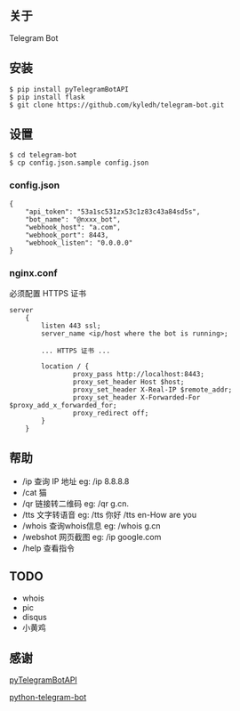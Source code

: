 ## 关于

Telegram Bot

## 安装

```
$ pip install pyTelegramBotAPI
$ pip install flask
$ git clone https://github.com/kyledh/telegram-bot.git
```

## 设置

```
$ cd telegram-bot
$ cp config.json.sample config.json
```

### config.json

```
{
    "api_token": "53a1sc531zx53c1z83c43a84sd5s",
    "bot_name": "@nxxx_bot",
    "webhook_host": "a.com",
    "webhook_port": 8443,
    "webhook_listen": "0.0.0.0"
}
```

### nginx.conf

必须配置 HTTPS 证书
```
server
    {
        listen 443 ssl;
        server_name <ip/host where the bot is running>;

        ... HTTPS 证书 ...

        location / {
                proxy_pass http://localhost:8443;
                proxy_set_header Host $host;
                proxy_set_header X-Real-IP $remote_addr;
                proxy_set_header X-Forwarded-For $proxy_add_x_forwarded_for;
                proxy_redirect off;
        }
    }
```

## 帮助

- /ip 查询 IP 地址 eg: /ip 8.8.8.8
- /cat 猫
- /qr 链接转二维码 eg: /qr g.cn.
- /tts 文字转语音 eg: /tts 你好 /tts en-How are you
- /whois 查询whois信息  eg: /whois g.cn
- /webshot 网页截图 eg: /ip google.com
- /help 查看指令

## TODO

- whois
- pic
- disqus
- 小黄鸡

## 感谢

[pyTelegramBotAPI](https://github.com/eternnoir/pyTelegramBotAPI)

[python-telegram-bot](https://github.com/pAyDaAr/python-telegram-bot)
